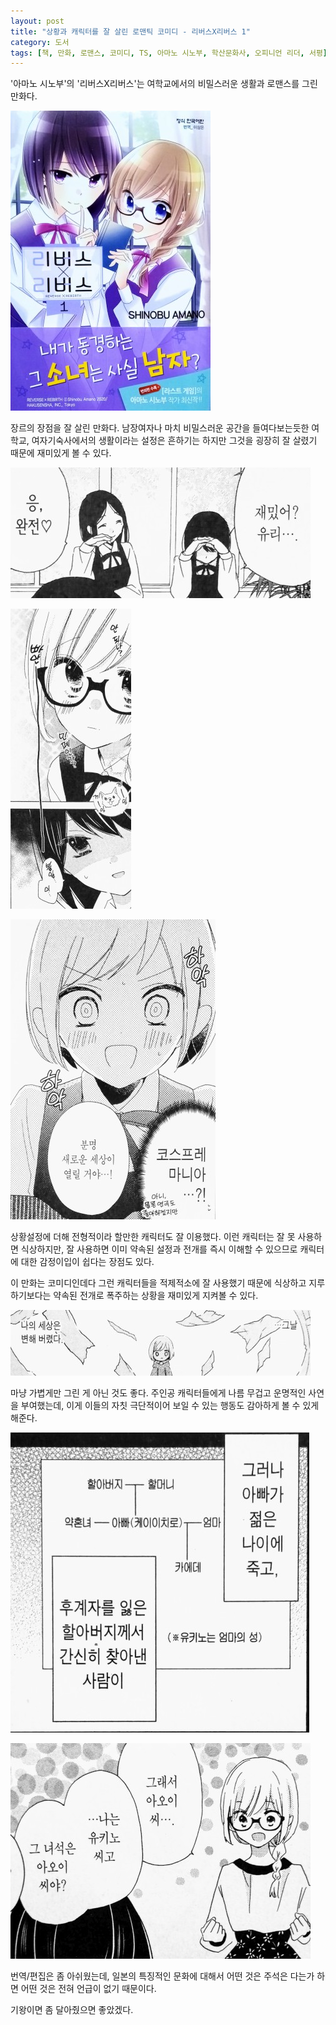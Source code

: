 ```yaml
---
layout: post
title: "상황과 캐릭터를 잘 살린 로맨틱 코미디 - 리버스X리버스 1"
category: 도서
tags: [책, 만화, 로맨스, 코미디, TS, 아마노 시노부, 학산문화사, 오피니언 리더, 서평]
---
```


'아마노 시노부'의
'리버스X리버스'는
여학교에서의 비밀스러운 생활과 로맨스를 그린 만화다.

![표지](/images/reverse-rebitrh-1-comic-book-h480.jpg)

장르의 장점을 잘 살린 만화다.
남장여자나 마치 비밀스러운 공간을 들여다보는듯한 여학교, 여자기숙사에서의 생활이라는 설정은 흔하기는 하지만
그것을 굉장히 잘 살렸기 때문에 재미있게 볼 수 있다.

![47](/images/reverse-rebitrh-1-comic-book-p047.jpg)

![57](/images/reverse-rebitrh-1-comic-book-p057.jpg)

![101](/images/reverse-rebitrh-1-comic-book-p101.jpg)

상황설정에 더해 전형적이라 할만한 캐릭터도 잘 이용했다.
이런 캐릭터는 잘 못 사용하면 식상하지만,
잘 사용하면 이미 약속된 설정과 전개를 즉시 이해할 수 있으므로
캐릭터에 대한 감정이입이 쉽다는 장점도 있다.

이 만화는 코미디인데다 그런 캐릭터들을 적제적소에 잘 사용했기 때문에
식상하고 지루하기보다는 약속된 전개로 폭주하는 상황을 재미있게 지켜볼 수 있다.

![5](/images/reverse-rebitrh-1-comic-book-p005.jpg)

마냥 가볍게만 그린 게 아닌 것도 좋다.
주인공 캐릭터들에게 나름 무겁고 운명적인 사연을 부여했는데,
이게 이들의 자칫 극단적이어 보일 수 있는 행동도 감아하게 볼 수 있게 해준다.

![49](/images/reverse-rebitrh-1-comic-book-p049.jpg)

![156](/images/reverse-rebitrh-1-comic-book-p156.jpg)

번역/편집은 좀 아쉬웠는데,
일본의 특징적인 문화에 대해서
어떤 것은 주석은 다는가 하면 어떤 것은 전혀 언급이 없기 때문이다.

기왕이면 좀 달아줬으면 좋았겠다.
